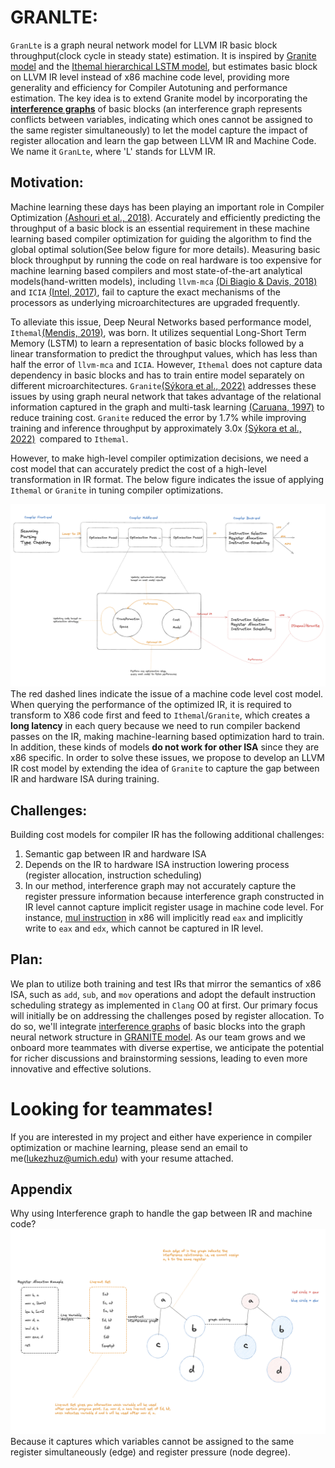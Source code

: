 GRANLTE:
========

`GranLte` is a graph neural network model for LLVM IR basic block throughput(clock cycle in steady state) estimation. It is inspired by [Granite model](https://arxiv.org/abs/2210.03894) and the [Ithemal hierarchical LSTM model](https://arxiv.org/abs/1808.07412), but estimates basic block on LLVM IR level instead of x86 machine code level, providing more generality and efficiency for Compiler Autotuning and performance estimation. The key idea is to extend Granite model by incorporating the **[interference graphs](https://www.google.com/search?q=what+is+interference+graph+in+register+allocation&sca_esv=564243185&ei=yYb-ZPLpCuOgqtsPv8-l4AI&ved=0ahUKEwiy8qyhzKGBAxVjkGoFHb9nCSwQ4dUDCBA&uact=5&oq=what+is+interference+graph+in+register+allocation&gs_lp=Egxnd3Mtd2l6LXNlcnAaAhgDIjF3aGF0IGlzIGludGVyZmVyZW5jZSBncmFwaCBpbiByZWdpc3RlciBhbGxvY2F0aW9uMgsQIRgWGB4YHRiLA0iUHlD2AViiHHABeAGQAQCYAdgBoAHEF6oBBjQuMTguMbgBA8gBAPgBAcICChAAGEcY1gQYsAPCAggQABgWGB4YD8ICCBAAGIoFGIYDwgIFECEYqwLCAggQIRgWGB4YHcICBRAhGKABwgIIECEYoAEYiwPCAggQIRirAhiLA8ICDRAhGBYYHhgPGB0YiwPiAwQYACBBiAYBkAYG&sclient=gws-wiz-serp)** of basic blocks (an interference graph represents conflicts between variables, indicating which ones cannot be assigned to the same register simultaneously) to let the model capture the impact of register allocation and learn the gap between LLVM IR and Machine Code. We name it `GranLte`, where 'L' stands for LLVM IR.

Motivation:
-----------

Machine learning these days has been playing an important role in Compiler Optimization [(Ashouri et al., 2018)](https://arxiv.org/abs/1801.04405). Accurately and efficiently predicting the throughput of a basic block is an essential requirement in these machine learning based compiler optimization for guiding the algorithm to find the global optimal solution(See below figure for more details). Measuring basic block throughput by running the code on real hardware is too expensive for machine learning based compilers and most state-of-the-art analytical models(hand-written models), including `llvm-mca` [(Di Biagio & Davis, 2018)](https://llvm.org/docs/CommandGuide/llvm-mca.html) and `ICIA` [(Intel, 2017)](https://www.intel.com/content/www/us/en/developer/articles/tool/architecture-code-analyzer.html), fail to capture the exact mechanisms of the processors as underlying microarchitectures are upgraded frequently.

To alleviate this issue, Deep Neural Networks based performance model, `Ithemal`[(Mendis, 2019)](https://arxiv.org/abs/1808.07412), was born. It utilizes sequential Long-Short Term Memory (LSTM) to learn a representation of basic blocks followed by a linear transformation to predict the throughput values, which has less than half the error of `llvm-mca` and `ICIA`. However, `Ithemal` does not capture data dependency in basic blocks and has to train entire model separately on different microarchitectures. `Granite`[(Sýkora et al., 2022)](https://ieeexplore.ieee.org/document/9975403) addresses these issues by using graph neural network that takes advantage of the relational information captured in the graph and multi-task learning [(Caruana, 1997)](https://link.springer.com/article/10.1023/A:1007379606734) to reduce training cost. `Granite` reduced the error by 1.7% while improving training and inference throughput by approximately 3.0x [(Sýkora et al., 2022)](https://ieeexplore.ieee.org/document/9975403) compared to `Ithemal`.

However, to make high-level compiler optimization decisions, we need a cost model that can  accurately predict the cost of a high-level transformation in IR format. The below figure indicates the issue of applying `Ithemal` or `Granite` in tuning compiler optimizations.

![image](AutotuningBigPicture.png "Figure1")  
The red dashed lines indicate the issue of a machine code level cost model. When querying the performance of the optimized IR, it is required to transform to X86 code first and feed to `Ithemal`/`Granite`, which creates a **long latency** in each query because we need to run compiler backend passes on the IR, making machine-learning based optimization hard to train. In addition, these kinds of models **do not work for other ISA** since they are x86 specific. In order to solve these issues, we propose to develop an LLVM IR cost model by extending the idea of `Granite` to capture the gap between IR and hardware ISA during training. 

Challenges:
-----------

Building cost models for compiler IR has the following additional challenges:

1.  Semantic gap between IR and hardware ISA
2.  Depends on the IR to hardware ISA instruction lowering process (register allocation, instruction scheduling)
3. In our method, interference graph may not accurately capture the register pressure information because interference graph constructed in IR level cannot capture implicit register usage in machine code level. For instance, [mul instruction](https://www.aldeid.com/wiki/X86-assembly/Instructions/mul) in x86 will implicitly read `eax` and implicitly write to `eax` and `edx`, which cannot be captured in IR level.

## Plan:
We plan to utilize both training and test IRs that mirror the semantics of x86 ISA, such as `add`, `sub`, and `mov` operations and adopt the default instruction scheduling strategy as implemented in `Clang` O0 at first. Our primary focus will initially be on addressing the challenges posed by register allocation. To do so, we'll integrate  [interference graphs](https://www.google.com/search?q=what+is+interference+graph+in+register+allocation&sca_esv=564243185&ei=yYb-ZPLpCuOgqtsPv8-l4AI&ved=0ahUKEwiy8qyhzKGBAxVjkGoFHb9nCSwQ4dUDCBA&uact=5&oq=what+is+interference+graph+in+register+allocation&gs_lp=Egxnd3Mtd2l6LXNlcnAaAhgDIjF3aGF0IGlzIGludGVyZmVyZW5jZSBncmFwaCBpbiByZWdpc3RlciBhbGxvY2F0aW9uMgsQIRgWGB4YHRiLA0iUHlD2AViiHHABeAGQAQCYAdgBoAHEF6oBBjQuMTguMbgBA8gBAPgBAcICChAAGEcY1gQYsAPCAggQABgWGB4YD8ICCBAAGIoFGIYDwgIFECEYqwLCAggQIRgWGB4YHcICBRAhGKABwgIIECEYoAEYiwPCAggQIRirAhiLA8ICDRAhGBYYHhgPGB0YiwPiAwQYACBBiAYBkAYG&sclient=gws-wiz-serp) of basic blocks into the graph neural network structure in [GRANITE model](https://arxiv.org/abs/2210.03894).  As our team grows and we onboard more teammates with diverse expertise, we anticipate the potential for richer discussions and brainstorming sessions, leading to even more innovative and effective solutions.


# Looking for teammates!
If you are interested in my project and either have experience in compiler optimization or machine learning, please send an email to me(lukezhuz@umich.edu) with your resume attached.

## Appendix
Why using Interference graph to handle the gap between IR and machine code?
![image](registerallocation.png "Figure2")  
Because it captures which variables cannot be assigned to the same register simultaneously (edge) and register pressure (node degree).